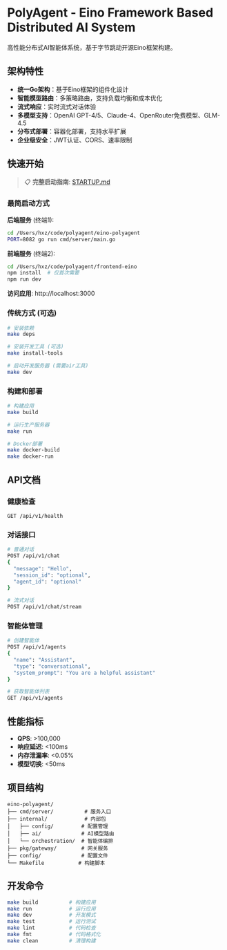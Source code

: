 # PolyAgent - Eino Framework Based Distributed AI System

高性能分布式AI智能体系统，基于字节跳动开源Eino框架构建。

## 架构特性

- **统一Go架构**：基于Eino框架的组件化设计
- **智能模型路由**：多策略路由，支持负载均衡和成本优化
- **流式响应**：实时流式对话体验
- **多模型支持**：OpenAI GPT-4/5、Claude-4、OpenRouter免费模型、GLM-4.5
- **分布式部署**：容器化部署，支持水平扩展
- **企业级安全**：JWT认证、CORS、速率限制

## 快速开始

> 📋 **完整启动指南**: [STARTUP.md](../STARTUP.md)

### 最简启动方式

**后端服务** (终端1):
```bash
cd /Users/hxz/code/polyagent/eino-polyagent
PORT=8082 go run cmd/server/main.go
```

**前端服务** (终端2):
```bash
cd /Users/hxz/code/polyagent/frontend-eino
npm install  # 仅首次需要
npm run dev
```

**访问应用**: http://localhost:3000

### 传统方式 (可选)

```bash
# 安装依赖
make deps

# 安装开发工具 (可选)
make install-tools

# 启动开发服务器 (需要air工具)
make dev
```

### 构建和部署

```bash
# 构建应用
make build

# 运行生产服务器
make run

# Docker部署
make docker-build
make docker-run
```

## API文档

### 健康检查
```
GET /api/v1/health
```

### 对话接口
```bash
# 普通对话
POST /api/v1/chat
{
  "message": "Hello",
  "session_id": "optional",
  "agent_id": "optional"
}

# 流式对话
POST /api/v1/chat/stream
```

### 智能体管理
```bash
# 创建智能体
POST /api/v1/agents
{
  "name": "Assistant",
  "type": "conversational",
  "system_prompt": "You are a helpful assistant"
}

# 获取智能体列表
GET /api/v1/agents
```

## 性能指标

- **QPS**: >100,000
- **响应延迟**: <100ms
- **内存泄漏率**: <0.05%
- **模型切换**: <50ms

## 项目结构

```
eino-polyagent/
├── cmd/server/          # 服务入口
├── internal/            # 内部包
│   ├── config/         # 配置管理
│   ├── ai/             # AI模型路由
│   └── orchestration/  # 智能体编排
├── pkg/gateway/        # 网关服务
├── config/             # 配置文件
└── Makefile           # 构建脚本
```

## 开发命令

```bash
make build          # 构建应用
make run            # 运行应用
make dev            # 开发模式
make test           # 运行测试
make lint           # 代码检查
make fmt            # 代码格式化
make clean          # 清理构建
```